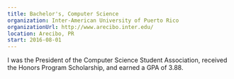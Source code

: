 ```yaml
---
title: Bachelor's, Computer Science
organization: Inter-American University of Puerto Rico
organizationUrl: http://www.arecibo.inter.edu/
location: Arecibo, PR
start: 2016-08-01
---
```


I was the President of the Computer Science Student Association, received the Honors Program Scholarship, and earned a GPA of 3.88.
